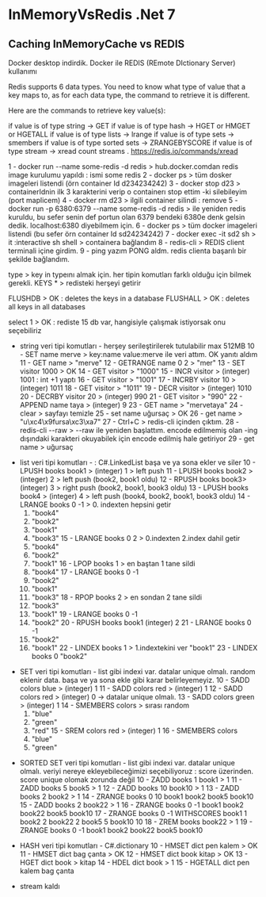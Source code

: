 # InMemoryVsRedis .Net 7
Caching InMemoryCache vs REDIS
------------------------------------------------------------------

Docker desktop indirdik. Docker ile REDIS (REmote DIctionary Server) kullanımı


Redis supports 6 data types. You need to know what type of value that a key maps to, as for each data type, the command to retrieve it is different.

Here are the commands to retrieve key value(s):

if value is of type string -> GET <key>
if value is of type hash -> HGET or HMGET or HGETALL <key>
if value is of type lists -> lrange <key> <start> <end>
if value is of type sets -> smembers <key>
if value is of type sorted sets -> ZRANGEBYSCORE <key> <min> <max>
if value is of type stream -> xread count <count> streams <key> <ID>. https://redis.io/commands/xread




1 - docker run --name some-redis -d redis > hub.docker.comdan redis image kurulumu yapıldı : ismi some redis 
2 - docker ps >	tüm dosker imageleri listendi (örn container Id d234234242)
3 - docker stop d23 > containerIdnin ilk 3 karakterini verip o containerı stop ettim -ki silebileyim (port maplicem)
4 - docker rm d23 > ilgili container silindi : remove
5 - docker run -p 6380:6379 --name some-redis -d redis > ile yeniden redis kuruldu, bu sefer senin def portun olan 6379 bendeki 6380e denk gelsin dedik. localhost:6380 diyebilmem için.
6 - docker ps > tüm docker imageleri listendi (bu sefer örn container Id sd24234242)
7 - docker exec -it sd2 sh > it :interactive sh shell > containera bağlandım
8 - redis-cli > REDIS client terminali içine girdim.
9 - ping yazım PONG aldm. redis clienta başarılı bir şekilde  bağlandım.

type <key>   > key in typeını almak için. her tipin komutları farklı olduğu için bilmek gerekli.
KEYS * > redisteki herşeyi getirir

FLUSHDB > OK : deletes the keys in a database
FLUSHALL > OK : deletes all keys in all databases

select 1 > OK : rediste 15 db var, hangisiyle çalışmak istiyorsak onu seçebiliriz


>>>>>>>>>>>>>>>>>>>>>>>>>>>>>>>>>>>>>>>>>>>>>>>>>>>>>>>>>>>>>>>>>>>>>>>>>>>>>
- string veri tipi komutları - herşey serileştirilerek tutulabilir max 512MB
10 - SET name merve > key:name value:merve ile veri attım. OK yanıtı aldım
11 - GET name > "merve"
12 - GETRANGE name 0 2 > "mer"
13 - SET visitor 1000 > OK
14 - GET visitor > "1000"
15 - INCR visitor > (integer) 1001  : int +1 yaptı
16 - GET visitor > "1001"
17 - INCRBY visitor 10 > (integer) 1011
18 - GET visitor > "1011"
19 - DECR visitor > (integer) 1010
20 - DECRBY visitor 20 > (integer) 990
21 - GET visitor > "990"
22 - APPEND name taya > (integer) 9
23 - GET name > "mervetaya"
24 - clear > sayfayı temizle
25 - set name uğursaç > OK
26 - get name > "u\xc4\x9fursa\xc3\xa7"
27 - Ctrl+C > redis-cli içinden çıktım. 
28 - redis-cli --raw > --raw ile yeniden başlattım. encode edilmemiş olan -ing dışındaki karakteri okuyabilek için encode edilmiş hale getiriyor
29 -  get name > uğursaç

>>>>>>>>>>>>>>>>>>>>>>>>>>>>>>>>>>>>>>>>>>>>>>>>>>>>>>>>>>>>>>>>>>>>>>>>>>>>>
- list veri tipi komutları - : C#.LinkedList  başa ve ya sona ekler ve siler
10 - LPUSH books book1 > (integer) 1 > left push
11 - LPUSH books book2 > (integer) 2 > left push  (book2, book1 oldu)
12 - RPUSH books book3> (integer) 3 > right push (book2, book1, book3 oldu)
13 - LPUSH books book4 > (integer) 4 > left push (book4, book2, book1, book3 oldu)
14 - LRANGE books 0 -1 > 0. indexten hepsini getir
	1) "book4"
	2) "book2"
	3) "book1"
	4) "book3"
15 - LRANGE books 0 2 > 0.indexten 2.index dahil getir
	1) "book4"
	2) "book2"
	3) "book1"
16 - LPOP books 1 >  en baştan 1 tane sildi
	1) "book4"
17 - LRANGE books 0 -1
	1) "book2"
	2) "book1"
	3) "book3"
18 - RPOP books 2 > en sondan 2 tane sildi
	1) "book3"
	2) "book1"
19 - LRANGE books 0 -1
	1) "book2"
20 - RPUSH books book1 
	(integer) 2
21 - LRANGE books 0 -1
	1) "book2"
	2) "book1"
22 - LINDEX books 1 > 1.indextekini ver
	"book1"
23 - LINDEX books 0
	"book2"

>>>>>>>>>>>>>>>>>>>>>>>>>>>>>>>>>>>>>>>>>>>>>>>>>>>>>>>>>>>>>>>>>>>>>>>>>>>>>
- SET veri tipi komutları - list gibi indexi var. datalar unique olmalı.  random eklenir data. başa ve ya sona ekle gibi karar belirleyemeyiz.
10 - SADD colors blue > (integer) 1
11 - SADD colors red > (integer) 1
12 - SADD colors red > (integer) 0 -> datalar unique olmalı. 
13 - SADD colors green > (integer) 1
14 - SMEMBERS colors > sırası random
	1) "blue"
	2) "green"
	3) "red"
15 - SREM colors red > (integer) 1
16 - SMEMBERS colors
	1) "blue"
	2) "green"

>>>>>>>>>>>>>>>>>>>>>>>>>>>>>>>>>>>>>>>>>>>>>>>>>>>>>>>>>>>>>>>>>>>>>>>>>>>>>
- SORTED SET veri tipi komutları - list gibi indexi var. datalar unique olmalı.  veriyi nereye ekleyebileceğimizi seçebiliyoruz : score üzerinden. score unique olomak zorunda değil
10 - ZADD books 1 book1 > 1
11 - ZADD books 5 book5 > 1
12 - ZADD books 10 book10 > 1
13 - ZADD books 2 book2 > 1
14 - ZRANGE books 0 10
	book1
	book2
	book5
	book10
15 - ZADD books 2 book22 > 1
16 - ZRANGE books 0 -1
	book1
	book2
	book22
	book5
	book10
17 -  ZRANGE books 0 -1 WITHSCORES
	book1
	1
	book2
	2
	book22
	2
	book5
	5
	book10
	10
18 - ZREM books book22 > 1
19 - ZRANGE books 0 -1
	book1
	book2
	book22
	book5
	book10

>>>>>>>>>>>>>>>>>>>>>>>>>>>>>>>>>>>>>>>>>>>>>>>>>>>>>>>>>>>>>>>>>>>>>>>>>>>>>
- HASH veri tipi komutları - C#.dictionary 
10 - HMSET dict pen kalem > OK
11 - HMSET dict bag çanta > OK
12 - HMSET dict book kitap > OK
13 - HGET dict book > kitap
14 - HDEL dict book > 1
15 - HGETALL dict
	pen
	kalem
	bag
	çanta



- stream kaldı 



